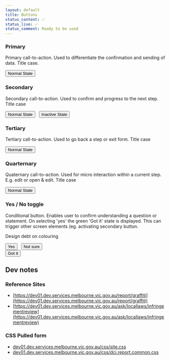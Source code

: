```yaml
---
layout: default
title: Buttons
status_content: ✅
status_live: ✅
status_comment: Ready to be used
---
```


### Primary

Primary call-to-action. Used to differentiate the confirmation and sending of data. Title case.

<div class="dci">
  <button class="dci-button dci-button--primary">
    Normal State
  </button>
</div>

### Secondary

Secondary call-to-action. Used to confirm and progress to the next step. Title case

<div class="dci">
  <button class="dci-button dci-button--secondary">
    Normal State
  </button>
  &nbsp;
  <button class="dci-button dci-button--secondary dci-button--disabled">
    Inactive State
  </button>
</div>

### Tertiary

Tertiary call-to-action. Used to go back a step or exit form. Title case

<div class="dci">
  <button class="dci-button dci-button--tertiary">
    Normal State
  </button>
</div>

### Quarternary

Quaternary call-to-action. Used for micro interaction within a current step. E.g. edit or open & edit. Title case

<div class="dci">
  <button class="dci-button dci-button--quarternary">
    Normal State
  </button>
</div>

### Yes / No toggle

Conditional button. Enables user to confirm understanding a question or statement.
On selecting 'yes' the green 'Got it' state is displayed. This can trigger other screen elements (eg. activating secondary button.

Design debt on colouring

<div class="dci">
  <button class="dci-button dci-button--toggle">
    Yes
  </button>
  &nbsp;
  <button class="dci-button dci-button--toggle">
    Not sure
  </button>
  <br>
  <button class="dci-button dci-button--got-it">
    Got it
  </button>
</div>

## Dev notes

### Reference Sites
- [https://dev01.dev.services.melbourne.vic.gov.au/report/graffiti](https://dev01.dev.services.melbourne.vic.gov.au/report/graffiti)
- [https://dev01.dev.services.melbourne.vic.gov.au/ask/locallaws/infringementreview](https://dev01.dev.services.melbourne.vic.gov.au/ask/locallaws/infringementreview)

### CSS Pulled form
- [dev01.dev.services.melbourne.vic.gov.au/css/site.css](dev01.dev.services.melbourne.vic.gov.au/css/site.css)
- [dev01.dev.services.melbourne.vic.gov.au/css/dci.report.common.css](dev01.dev.services.melbourne.vic.gov.au/css/dci.report.common.css)

